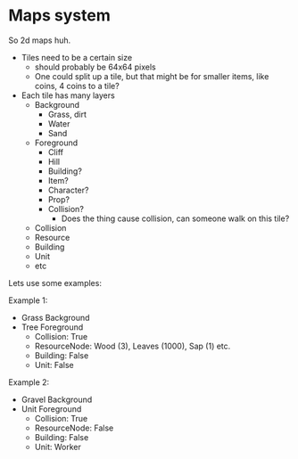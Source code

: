 # Maps system

So 2d maps huh.

* Tiles need to be a certain size
  * should probably be 64x64 pixels
  * One could split up a tile, but that might be for smaller items, like coins, 4 coins to a tile?
* Each tile has many layers
  * Background
    * Grass, dirt
    * Water
    * Sand
  * Foreground
    * Cliff
    * Hill
    * Building?
    * Item?
    * Character?
    * Prop?
    * Collision?
      * Does the thing cause collision, can someone walk on this tile?
  * Collision
  * Resource
  * Building
  * Unit
  * etc

Lets use some examples:

Example 1:

* Grass Background
* Tree Foreground
  * Collision: True
  * ResourceNode: Wood (3), Leaves (1000), Sap (1) etc.
  * Building: False
  * Unit: False

Example 2:

* Gravel Background
* Unit Foreground
  * Collision: True
  * ResourceNode: False
  * Building: False
  * Unit: Worker
